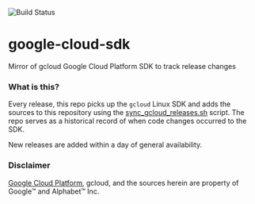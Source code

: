 ![Build Status](https://github.com/twistedpair/google-cloud-sdk/workflows/Poll%20for%20Releases/badge.svg?branch=master)

# google-cloud-sdk
Mirror of gcloud Google Cloud Platform SDK to track release changes

### What is this?
Every release, this repo picks up the `gcloud` Linux SDK and adds the sources to this repository using the [sync_gcloud_releases.sh](.github/workflows/sync_gcloud_releases.sh) script. The repo serves as a historical record of when code changes occurred to the SDK.

New releases are added within a day of general availability.

### Disclaimer

[Google Cloud Platform](https://cloud.google.com), gcloud, and the sources herein are property of Google™ and Alphabet™ Inc.
